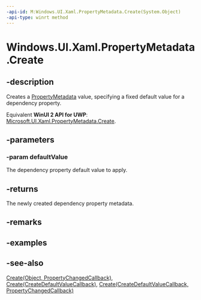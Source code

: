 ```yaml
---
-api-id: M:Windows.UI.Xaml.PropertyMetadata.Create(System.Object)
-api-type: winrt method
---
```


<!-- Method syntax
public Windows.UI.Xaml.PropertyMetadata Create(System.Object defaultValue)
-->

# Windows.UI.Xaml.PropertyMetadata.Create

## -description
Creates a [PropertyMetadata](propertymetadata.md) value, specifying a fixed default value for a dependency property.

Equivalent **WinUI 2 API for UWP**: [Microsoft.UI.Xaml.PropertyMetadata.Create](/windows/winui/api/microsoft.ui.xaml.propertymetadata.create).

## -parameters
### -param defaultValue
The dependency property default value to apply.

## -returns
The newly created dependency property metadata.

## -remarks

## -examples

## -see-also
[Create(Object, PropertyChangedCallback)](propertymetadata_create_266737649.md), [Create(CreateDefaultValueCallback)](propertymetadata_create_581724777.md), [Create(CreateDefaultValueCallback, PropertyChangedCallback)](propertymetadata_create_1910518349.md)
